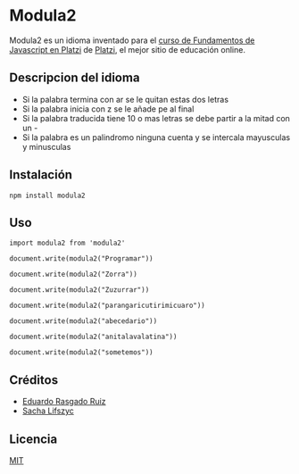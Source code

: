 # Modula2

Modula2 es un idioma inventado para el [curso de Fundamentos de Javascript en Platzi](https://platzi.com/js)
de [Platzi](https://platzi.com), el mejor sitio de educación online.

## Descripcion del idioma

- Si la palabra termina con ar se le quitan estas dos letras
- Si la palabra inicia con z se le añade pe al final
- Si la palabra traducida tiene 10 o mas letras se debe partir a la mitad con un -
- Si la palabra es un palindromo ninguna cuenta y se intercala mayusculas y minusculas

## Instalación

```
npm install modula2
```

## Uso

```
import modula2 from 'modula2'

document.write(modula2("Programar"))

document.write(modula2("Zorra"))

document.write(modula2("Zuzurrar"))

document.write(modula2("parangaricutirimicuaro"))

document.write(modula2("abecedario"))

document.write(modula2("anitalavalatina"))

document.write(modula2("sometemos"))
```
## Créditos

- [Eduardo Rasgado Ruiz](https:://lalodigitaliza.me)
- [Sacha Lifszyc](https://twitter.com/@slifszyc)

## Licencia

[MIT](https://opensource.org/licenses/MIT)